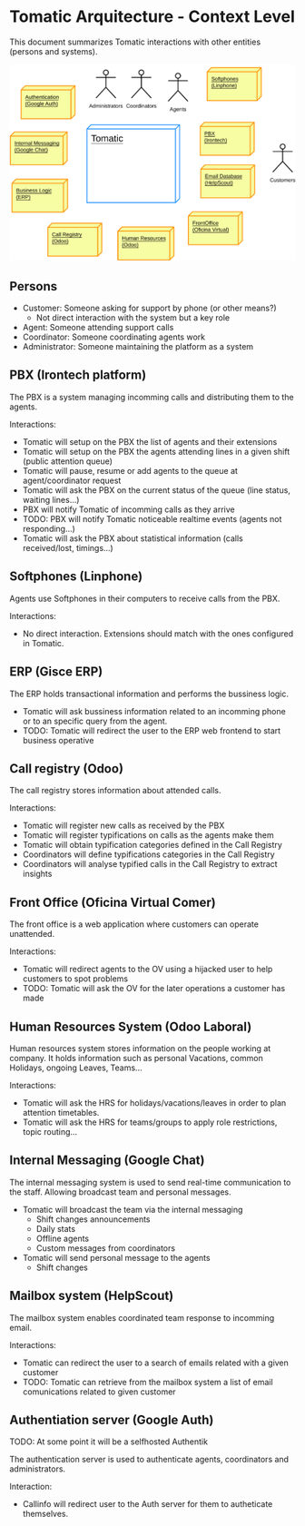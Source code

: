 # Tomatic Arquitecture - Context Level

This document summarizes Tomatic interactions
with other entities (persons and systems).

![](architecture-context.svg)

## Persons

- Customer: Someone asking for support by phone (or other means?)
	- Not direct interaction with the system but a key role
- Agent: Someone attending support calls
- Coordinator: Someone coordinating agents work
- Administrator: Someone maintaining the platform as a system

## PBX (Irontech platform)

The PBX is a system managing incomming calls and distributing them to the agents.

Interactions:

- Tomatic will setup on the PBX the list of agents and their extensions
- Tomatic will setup on the PBX the agents attending lines in a given shift (public attention queue)
- Tomatic will pause, resume or add agents to the queue at agent/coordinator request
- Tomatic will ask the PBX on the current status of the queue (line status, waiting lines...)
- PBX will notify Tomatic of incomming calls as they arrive
- TODO: PBX will notify Tomatic noticeable realtime events (agents not responding...)
- Tomatic will ask the PBX about statistical information (calls received/lost, timings...)

## Softphones (Linphone)

Agents use Softphones in their computers to receive calls from the PBX.

Interactions:

- No direct interaction. Extensions should match with the ones configured in Tomatic.

## ERP (Gisce ERP)

The ERP holds transactional information and performs the bussiness logic.

- Tomatic will ask bussiness information related to an incomming phone or to an specific query from the agent.
- TODO: Tomatic will redirect the user to the ERP web frontend to start business operative


## Call registry (Odoo)

The call registry stores information about attended calls.

Interactions:

- Tomatic will register new calls as received by the PBX
- Tomatic will register typifications on calls as the agents make them
- Tomatic will obtain typification categories defined in the Call Registry
- Coordinators will define typifications categories in the Call Registry
- Coordinators will analyse typified calls in the Call Registry to extract insights

## Front Office (Oficina Virtual Comer)

The front office is a web application where customers can operate unattended.

Interactions:

- Tomatic will redirect agents to the OV using a hijacked user to help customers to spot problems
- TODO: Tomatic will ask the OV for the later operations a customer has made

## Human Resources System (Odoo Laboral)

Human resources system stores information on the people working at company.
It holds information such as personal Vacations, common Holidays,
ongoing Leaves, Teams...

Interactions:

- Tomatic will ask the HRS for holidays/vacations/leaves in order to plan attention timetables.
- Tomatic will ask the HRS for teams/groups to apply role restrictions, topic routing...

## Internal Messaging (Google Chat)

The internal messaging system is used to send real-time communication to the staff.
Allowing broadcast team and personal messages.

- Tomatic will broadcast the team via the internal messaging
	- Shift changes announcements
	- Daily stats
	- Offline agents
	- Custom messages from coordinators
- Tomatic will send personal message to the agents
	- Shift changes

## Mailbox system (HelpScout)

The mailbox system enables coordinated team response to incomming email.

Interactions:

- Tomatic can redirect the user to a search of emails related with a given customer
- TODO: Tomatic can retrieve from the mailbox system a list of email comunications related to given customer

## Authentiation server (Google Auth)

TODO: At some point it will be a selfhosted Authentik

The authentication server is used to authenticate agents, coordinators and administrators.

Interaction:

- Callinfo will redirect user to the Auth server for them to autheticate themselves.



